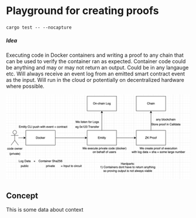 # Playground for creating proofs

`cargo test -- --nocapture`

##### Idea

Executing code in Docker containers and writing a proof to any chain that can be used to verify the container ran as expected. Container code could be anything and may or may not return an output. Could be in any langauge etc. Will always receive an event log from an emitted smart contract event as the input. Will run in the cloud or potentially on decentralized hardware where possible.

![idea](idea.png)

## Concept

This is some data about context
